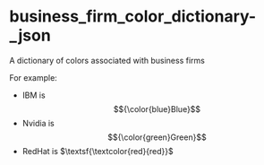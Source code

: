 # business_firm_color_dictionary-_json
A dictionary of colors associated with business firms

For example: 
* IBM is $${\color{blue}Blue}$$
* Nvidia is $${\color{green}Green}$$
* RedHat is $\textsf{\textcolor{red}{red}}$



